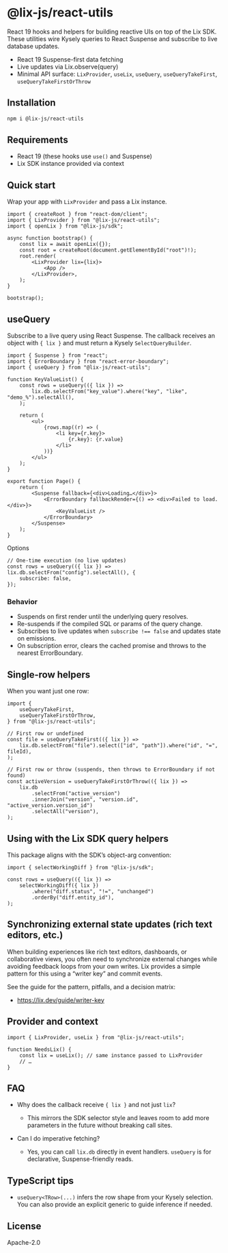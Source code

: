 # @lix-js/react-utils

React 19 hooks and helpers for building reactive UIs on top of the Lix SDK. These utilities wire Kysely queries to React Suspense and subscribe to live database updates.

- React 19 Suspense-first data fetching
- Live updates via Lix.observe(query)
- Minimal API surface: `LixProvider`, `useLix`, `useQuery`, `useQueryTakeFirst`, `useQueryTakeFirstOrThrow`

## Installation

```bash
npm i @lix-js/react-utils
```

## Requirements

- React 19 (these hooks use `use()` and Suspense)
- Lix SDK instance provided via context

## Quick start

Wrap your app with `LixProvider` and pass a Lix instance.

```tsx
import { createRoot } from "react-dom/client";
import { LixProvider } from "@lix-js/react-utils";
import { openLix } from "@lix-js/sdk";

async function bootstrap() {
	const lix = await openLix({});
	const root = createRoot(document.getElementById("root")!);
	root.render(
		<LixProvider lix={lix}>
			<App />
		</LixProvider>,
	);
}

bootstrap();
```

## useQuery

Subscribe to a live query using React Suspense. The callback receives an object with `{ lix }` and must return a Kysely `SelectQueryBuilder`.

```tsx
import { Suspense } from "react";
import { ErrorBoundary } from "react-error-boundary";
import { useQuery } from "@lix-js/react-utils";

function KeyValueList() {
	const rows = useQuery(({ lix }) =>
		lix.db.selectFrom("key_value").where("key", "like", "demo_%").selectAll(),
	);

	return (
		<ul>
			{rows.map((r) => (
				<li key={r.key}>
					{r.key}: {r.value}
				</li>
			))}
		</ul>
	);
}

export function Page() {
	return (
		<Suspense fallback={<div>Loading…</div>}>
			<ErrorBoundary fallbackRender={() => <div>Failed to load.</div>}>
				<KeyValueList />
			</ErrorBoundary>
		</Suspense>
	);
}
```

Options

```tsx
// One-time execution (no live updates)
const rows = useQuery(({ lix }) => lix.db.selectFrom("config").selectAll(), {
	subscribe: false,
});
```

### Behavior

- Suspends on first render until the underlying query resolves.
- Re-suspends if the compiled SQL or params of the query change.
- Subscribes to live updates when `subscribe !== false` and updates state on emissions.
- On subscription error, clears the cached promise and throws to the nearest ErrorBoundary.

## Single-row helpers

When you want just one row:

```tsx
import {
	useQueryTakeFirst,
	useQueryTakeFirstOrThrow,
} from "@lix-js/react-utils";

// First row or undefined
const file = useQueryTakeFirst(({ lix }) =>
	lix.db.selectFrom("file").select(["id", "path"]).where("id", "=", fileId),
);

// First row or throw (suspends, then throws to ErrorBoundary if not found)
const activeVersion = useQueryTakeFirstOrThrow(({ lix }) =>
	lix.db
		.selectFrom("active_version")
		.innerJoin("version", "version.id", "active_version.version_id")
		.selectAll("version"),
);
```

## Using with the Lix SDK query helpers

This package aligns with the SDK’s object-arg convention:

```tsx
import { selectWorkingDiff } from "@lix-js/sdk";

const rows = useQuery(({ lix }) =>
	selectWorkingDiff({ lix })
		.where("diff.status", "!=", "unchanged")
		.orderBy("diff.entity_id"),
);
```

## Synchronizing external state updates (rich text editors, etc.)

When building experiences like rich text editors, dashboards, or collaborative views, you often need to synchronize external changes while avoiding feedback loops from your own writes. Lix provides a simple pattern for this using a “writer key” and commit events.

See the guide for the pattern, pitfalls, and a decision matrix:

- https://lix.dev/guide/writer-key

## Provider and context

```tsx
import { LixProvider, useLix } from "@lix-js/react-utils";

function NeedsLix() {
	const lix = useLix(); // same instance passed to LixProvider
	// …
}
```

## FAQ

- Why does the callback receive `{ lix }` and not just `lix`?
  - This mirrors the SDK selector style and leaves room to add more parameters in the future without breaking call sites.

- Can I do imperative fetching?
  - Yes, you can call `lix.db` directly in event handlers. `useQuery` is for declarative, Suspense-friendly reads.

## TypeScript tips

- `useQuery<TRow>(...)` infers the row shape from your Kysely selection. You can also provide an explicit generic to guide inference if needed.

## License

Apache-2.0
